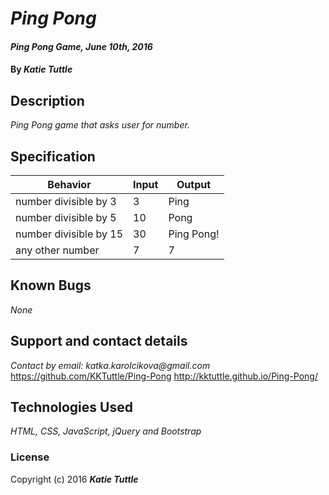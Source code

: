 # _Ping Pong_

#### _Ping Pong Game, June 10th, 2016_

#### By _**Katie Tuttle**_

## Description

_Ping Pong game that asks user for number._

## Specification

| Behavior                          | Input| Output     |
| ----------------------------------| ---- | ---------- |
| number divisible by 3             | 3    | Ping       |
| number divisible by 5             | 10   | Pong       |
| number divisible by 15            | 30   | Ping Pong! |
| any other number                  | 7    | 7          |

## Known Bugs

_None_

## Support and contact details

_Contact by email: katka.karolcikova@gmail.com_
https://github.com/KKTuttle/Ping-Pong
http://kktuttle.github.io/Ping-Pong/

## Technologies Used

_HTML, CSS, JavaScript, jQuery and Bootstrap_

### License

Copyright (c) 2016 **_Katie Tuttle_**
